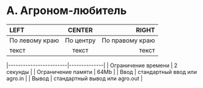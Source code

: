 # A. Агроном-любитель

| LEFT | CENTER | RIGHT |
|:----------------|:---------:|----------------:|
| По левому краю | По центру | По правому краю |
| текст | текст | текст |

|------------------------|--------------|
| Ограничение времени | 2 секунды |
| Ограничение памяти | 64Mb |
| Ввод | стандартный ввод или agro.in |
| Вывод | стандартный вывод или agro.out |

